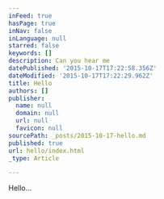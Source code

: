 ```yaml
---
inFeed: true
hasPage: true
inNav: false
inLanguage: null
starred: false
keywords: []
description: Can you hear me
datePublished: '2015-10-17T17:22:58.356Z'
dateModified: '2015-10-17T17:22:29.962Z'
title: Hello
authors: []
publisher:
  name: null
  domain: null
  url: null
  favicon: null
sourcePath: _posts/2015-10-17-hello.md
published: true
url: hello/index.html
_type: Article

---
```

Hello...